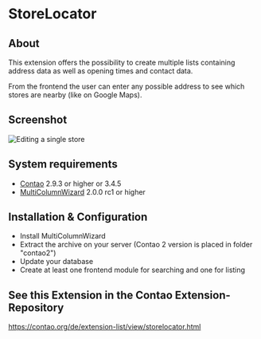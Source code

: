 StoreLocator
======================

About
-----

This extension offers the possibility to create multiple lists containing address data as well as opening times and contact data.

From the frontend the user can enter any possible address to see which stores are nearby (like on Google Maps).


Screenshot
-----------

![Editing a single store](https://contao.org/files/repository/storelocator/10010009/picture.jpg)


System requirements
-------------------

* [Contao](https://github.com/contao/core) 2.9.3 or higher or 3.4.5
* [MultiColumnWizard](https://github.com/menatwork/MultiColumnWizard) 2.0.0 rc1 or higher


Installation & Configuration
----------------------------

* Install MultiColumnWizard
* Extract the archive on your server (Contao 2 version is placed in folder "contao2")
* Update your database
* Create at least one frontend module for searching and one for listing


See this Extension in the Contao Extension-Repository
---------------

https://contao.org/de/extension-list/view/storelocator.html